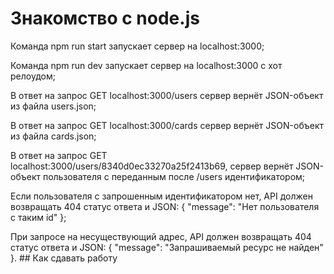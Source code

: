 # Знакомство с node.js

Команда npm run start запускает сервер на localhost:3000;

Команда npm run dev запускает сервер на localhost:3000 с хот релоудом;

В ответ на запрос GET localhost:3000/users сервер вернёт JSON-объект из файла users.json;

В ответ на запрос GET localhost:3000/cards сервер вернёт JSON-объект из файла cards.json;

В ответ на запрос GET localhost:3000/users/8340d0ec33270a25f2413b69, сервер вернёт JSON-объект пользователя с переданным после /users идентификатором;

Если пользователя с запрошенным идентификатором нет, API должен возвращать 404 статус ответа и JSON: { "message": "Нет пользователя с таким id" };

При запросе на несуществующий адрес, API должен возвращать 404 статус ответа и JSON: { "message": "Запрашиваемый ресурс не найден" }. ## Как сдавать работу
